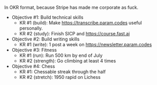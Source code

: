 
In OKR format, because Stripe has made me corporate as fuck.

* Objective #1: Build technical skills
    * KR #1 (build): Make https://transcribe.param.codes useful personally.
    * KR #2 (study): Finish SICP and https://course.fast.ai
* Objective #2: Build writing skills
    * KR #1 (write): 1 post a week on https://newsletter.param.codes
* Objective #3: Fitness
    * KR #1 (run): Run 500 km by end of July
    * KR #2 (strength): Go climbing at least 4 times
* Objective #4: Chess
    * KR #1: Chessable streak through the half
    * KR #2 (stretch): 1950 rapid on Lichess